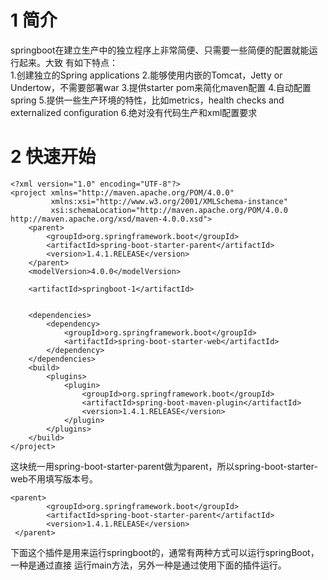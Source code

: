 
# 1 简介
springboot在建立生产中的独立程序上非常简便、只需要一些简便的配置就能运行起来。大致
有如下特点：<br>
1.创建独立的Spring applications
2.能够使用内嵌的Tomcat，Jetty or Undertow，不需要部署war
3.提供starter pom来简化maven配置
4.自动配置spring
5.提供一些生产环境的特性，比如metrics，health checks and externalized configuration
6.绝对没有代码生产和xml配置要求
# 2 快速开始
``` 
<?xml version="1.0" encoding="UTF-8"?>
<project xmlns="http://maven.apache.org/POM/4.0.0"
         xmlns:xsi="http://www.w3.org/2001/XMLSchema-instance"
         xsi:schemaLocation="http://maven.apache.org/POM/4.0.0 http://maven.apache.org/xsd/maven-4.0.0.xsd">
    <parent>
        <groupId>org.springframework.boot</groupId>
        <artifactId>spring-boot-starter-parent</artifactId>
        <version>1.4.1.RELEASE</version>
    </parent>
    <modelVersion>4.0.0</modelVersion>

    <artifactId>springboot-1</artifactId>


    <dependencies>
        <dependency>
            <groupId>org.springframework.boot</groupId>
            <artifactId>spring-boot-starter-web</artifactId>
        </dependency>
    </dependencies>
    <build>
        <plugins>
            <plugin>
                <groupId>org.springframework.boot</groupId>
                <artifactId>spring-boot-maven-plugin</artifactId>
                <version>1.4.1.RELEASE</version>
            </plugin>
        </plugins>
    </build>
</project>
```
这块统一用spring-boot-starter-parent做为parent，所以spring-boot-starter-web不用填写版本号。<br>
``` 
<parent>
        <groupId>org.springframework.boot</groupId>
        <artifactId>spring-boot-starter-parent</artifactId>
        <version>1.4.1.RELEASE</version>
 </parent>
```
下面这个插件是用来运行springboot的，通常有两种方式可以运行springBoot，一种是通过直接
运行main方法，另外一种是通过使用下面的插件运行。<br>
